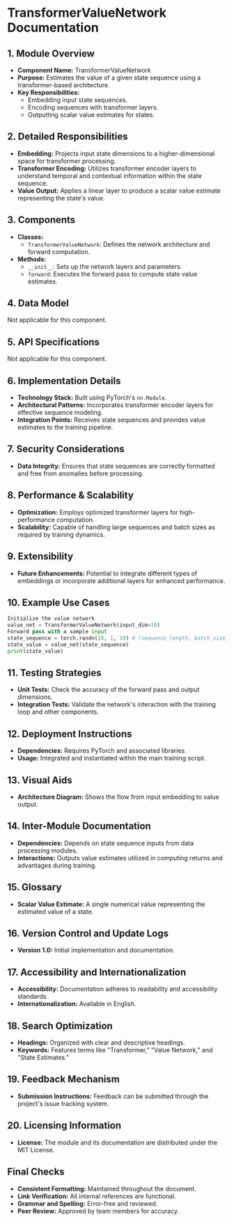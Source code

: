 # TransformerValueNetwork Documentation

## 1. Module Overview
- **Component Name:** TransformerValueNetwork
- **Purpose:** Estimates the value of a given state sequence using a transformer-based architecture.
- **Key Responsibilities:**
  - Embedding input state sequences.
  - Encoding sequences with transformer layers.
  - Outputting scalar value estimates for states.

## 2. Detailed Responsibilities
- **Embedding:** Projects input state dimensions to a higher-dimensional space for transformer processing.
- **Transformer Encoding:** Utilizes transformer encoder layers to understand temporal and contextual information within the state sequence.
- **Value Output:** Applies a linear layer to produce a scalar value estimate representing the state's value.

## 3. Components
- **Classes:**
  - `TransformerValueNetwork`: Defines the network architecture and forward computation.
- **Methods:**
  - `__init__`: Sets up the network layers and parameters.
  - `forward`: Executes the forward pass to compute state value estimates.

## 4. Data Model
Not applicable for this component.

## 5. API Specifications
Not applicable for this component.

## 6. Implementation Details
- **Technology Stack:** Built using PyTorch's `nn.Module`.
- **Architectural Patterns:** Incorporates transformer encoder layers for effective sequence modeling.
- **Integration Points:** Receives state sequences and provides value estimates to the training pipeline.

## 7. Security Considerations
- **Data Integrity:** Ensures that state sequences are correctly formatted and free from anomalies before processing.

## 8. Performance & Scalability
- **Optimization:** Employs optimized transformer layers for high-performance computation.
- **Scalability:** Capable of handling large sequences and batch sizes as required by training dynamics.

## 9. Extensibility
- **Future Enhancements:** Potential to integrate different types of embeddings or incorporate additional layers for enhanced performance.

## 10. Example Use Cases
```python
Initialize the value network
value_net = TransformerValueNetwork(input_dim=10)
Forward pass with a sample input
state_sequence = torch.randn(10, 1, 10) # (sequence_length, batch_size, input_dim)
state_value = value_net(state_sequence)
print(state_value)
```

## 11. Testing Strategies
- **Unit Tests:** Check the accuracy of the forward pass and output dimensions.
- **Integration Tests:** Validate the network's interaction with the training loop and other components.

## 12. Deployment Instructions
- **Dependencies:** Requires PyTorch and associated libraries.
- **Usage:** Integrated and instantiated within the main training script.

## 13. Visual Aids
- **Architecture Diagram:** Shows the flow from input embedding to value output.

## 14. Inter-Module Documentation
- **Dependencies:** Depends on state sequence inputs from data processing modules.
- **Interactions:** Outputs value estimates utilized in computing returns and advantages during training.

## 15. Glossary
- **Scalar Value Estimate:** A single numerical value representing the estimated value of a state.

## 16. Version Control and Update Logs
- **Version 1.0:** Initial implementation and documentation.

## 17. Accessibility and Internationalization
- **Accessibility:** Documentation adheres to readability and accessibility standards.
- **Internationalization:** Available in English.

## 18. Search Optimization
- **Headings:** Organized with clear and descriptive headings.
- **Keywords:** Features terms like "Transformer," "Value Network," and "State Estimates."

## 19. Feedback Mechanism
- **Submission Instructions:** Feedback can be submitted through the project's issue tracking system.

## 20. Licensing Information
- **License:** The module and its documentation are distributed under the MIT License.

## Final Checks
- **Consistent Formatting:** Maintained throughout the document.
- **Link Verification:** All internal references are functional.
- **Grammar and Spelling:** Error-free and reviewed.
- **Peer Review:** Approved by team members for accuracy.